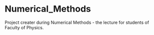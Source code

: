 # Numerical_Methods

Project creater during Numerical Methods - the lecture for students of Faculty of Physics.
